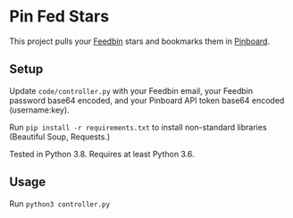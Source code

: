 # Pin Fed Stars
This project pulls your [Feedbin](https://feedbin.com) stars and bookmarks them in [Pinboard](https://pinboard.in).

## Setup
Update `code/controller.py` with your Feedbin email, your Feedbin password base64 encoded, and your Pinboard API token base64 encoded (username:key).

Run `pip install -r requirements.txt` to install non-standard libraries (Beautiful Soup, Requests.)

Tested in Python 3.8. Requires at least Python 3.6.

## Usage
Run `python3 controller.py`
